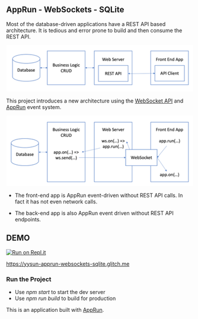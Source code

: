 ## AppRun - WebSockets - SQLite

Most of the database-driven applications have a REST API based architecture. It is tedious and error prone to build and then consume the REST API.

![](architecture-old.png)

This project introduces a new architecture using the [WebSocket API](https://developer.mozilla.org/en-US/docs/Web/API/WebSockets_API) and [AppRun](https://github.com/yysun/apprun) event system.

![](architecture-new.png)

* The front-end app is AppRun event-driven without REST API calls. In fact it has not even network calls.

* The back-end app is also AppRun event driven without REST API endpoints.

## DEMO

[![Run on Repl.it](https://repl.it/badge/github/yysun/apprun-websockets-sqlite)](https://repl.it/github/yysun/apprun-websockets-sqlite)

https://yysun-apprun-websockets-sqlite.glitch.me

### Run the Project

* Use _npm start_ to start the dev server
* Use _npm run build_ to build for production

This is an application built with [AppRun](https://github.com/yysun/apprun).